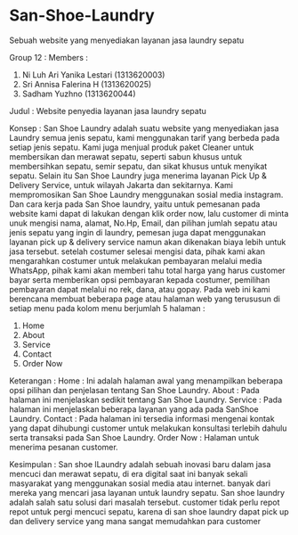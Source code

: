 # San-Shoe-Laundry
Sebuah website yang menyediakan layanan jasa laundry sepatu

Group 12 :
Members :
1. Ni Luh Ari Yanika Lestari (1313620003)
2. Sri Annisa Falerina H (1313620025)
3. Sadham Yuzhno (1313620044)

Judul : Website penyedia layanan jasa laundry sepatu

Konsep :
San Shoe Laundry adalah suatu website yang menyediakan jasa Laundry semua jenis sepatu, kami menggunakan tarif yang berbeda pada setiap jenis sepatu. Kami juga menjual produk paket Cleaner untuk membersikan dan merawat sepatu, seperti sabun khusus untuk membersihkan sepatu, semir sepatu, dan sikat khusus untuk menyikat sepatu. Selain itu San Shoe Laundry juga menerima layanan Pick Up & Delivery Service, untuk wilayah Jakarta dan sekitarnya. Kami mempromosikan San Shoe Laundry menggunakan sosial media instagram. Dan cara kerja pada San Shoe laundry, yaitu untuk pemesanan pada website kami dapat di lakukan dengan klik order now, lalu customer di minta unuk mengisi nama, alamat, No.Hp, Email, dan pilihan jumlah sepatu atau jenis sepatu yang ingin di laundry, pemesan juga dapat menggunakan layanan pick up & delivery service namun akan dikenakan biaya lebih untuk jasa tersebut. setelah costumer selesai mengisi data, pihak kami akan mengarahkan costumer untuk melakukan pembayaran melalui media WhatsApp, pihak kami akan memberi tahu total harga yang harus customer bayar serta memberikan opsi pembayaran kepada costumer, pemilihan pembayaran dapat melalui no rek, dana, atau gopay.
Pada web ini kami berencana membuat beberapa page atau halaman web yang terususun di setiap menu pada kolom menu berjumlah 5 halaman :
1.	Home
2.	About
3.	Service
4.	Contact 
5.	Order Now

Keterangan : 
Home : Ini adalah halaman awal yang menampilkan beberapa opsi pilihan dan penjelasan tentang San Shoe Laundry.
About : Pada halaman ini menjelaskan sedikit tentang San Shoe Laundry.
Service : Pada halaman ini menjelaskan beberapa layanan yang ada pada SanShoe Laundry.
Contact : Pada halaman ini tersedia informasi mengenai kontak yang dapat dihubungi customer untuk melakukan konsultasi terlebih dahulu serta transaksi pada San Shoe Laundry.
Order Now : Halaman untuk menerima pesanan customer.

Kesimpulan :
San shoe lLaundry adalah sebuah inovasi baru dalam jasa mencuci dan merawat sepatu, di era  digital saat ini banyak sekali masyarakat yang menggunakan sosial media atau internet. banyak dari mereka yang mencari jasa layanan untuk laundry sepatu. San shoe laundry adalah salah satu solusi dari masalah tersebut. customer tidak perlu repot repot untuk pergi mencuci sepatu, karena di san shoe laundry dapat pick up dan delivery service yang mana sangat memudahkan para customer
